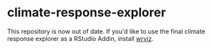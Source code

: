 # climate-response-explorer

This repository is now out of date. If you'd like to use the final climate response explorer as a RStudio Addin, install [wrviz](https://github.com/tbadams45/wrviz).

